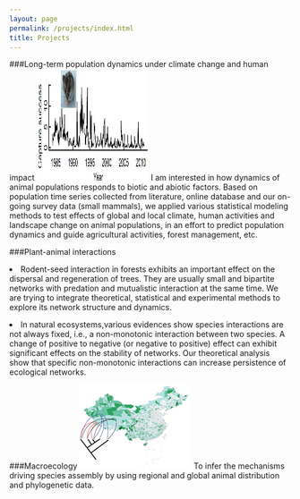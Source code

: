 ```yaml
---
layout: page
permalink: /projects/index.html
title: Projects
---
```



###Long-term population dynamics under climate change and human impact
<img src="/images/hamster.png" class="floatpic" width="200" height="200">
I am interested in how dynamics of animal populations responds to biotic and abiotic factors. Based on population time series collected from literature, online database and our on-going survey data (small mammals), we applied various statistical modeling methods to test effects of global and local climate, human activities and landscape change on animal populations, in an effort to predict population dynamics and guide agricultural activities, forest management, etc.

###Plant-animal interactions
<li>Rodent-seed interaction in forests exhibits an important effect on the dispersal and regeneration of trees. They are usually small and bipartite networks with predation and mutualistic interaction at the same time. We are trying to integrate theoretical, statistical and experimental methods to explore its network structure and dynamics.</li></p>
<li>In natural ecosystems,various evidences show species interactions are not always fixed, i.e., a non-monotonic interaction between two species. A change of positive to negative (or negative to positive) effect can exhibit significant effects on the stability of networks. Our theoretical analysis show that specific non-monotonic interactions can increase persistence of ecological networks.</li>

###Macroecology
<img src="/images/marcoecology_copy.png" class="floatpic" width="200" height="151">
To infer the mechanisms driving species assembly by using regional and global animal distribution and phylogenetic data. 

